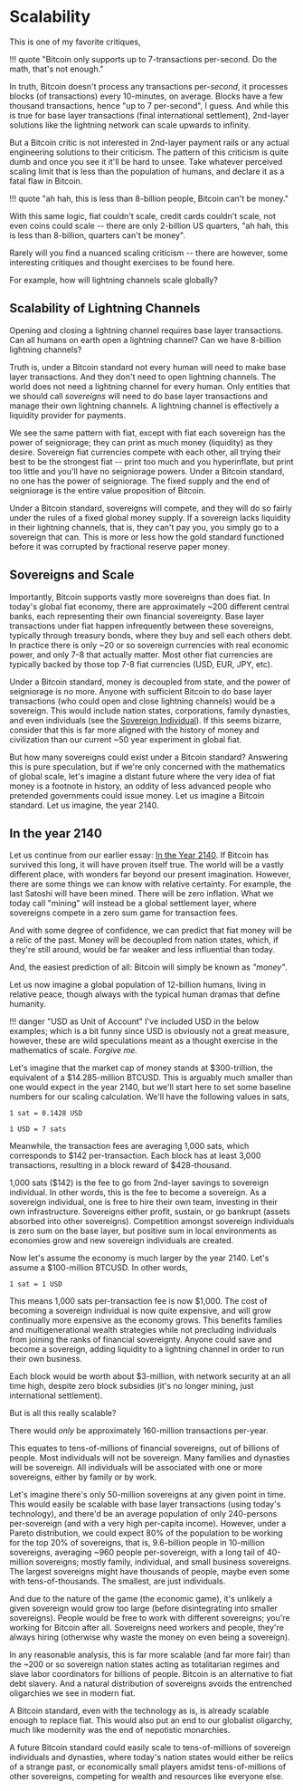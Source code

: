 # Scalability

<!--
Lord Jesus Christ
Son of God
have mercy on me a sinner 
-->

This is one of my favorite critiques,

!!! quote "Bitcoin only supports up to 7-transactions per-second. Do the math, that's not enough."

In truth, 
 Bitcoin doesn't process any transactions
 per-*second*, it processes blocks
 (of transactions) every 10-minutes, on average.
Blocks have a few thousand transactions,
 hence "up to 7 per-second", I guess.
And while this is true for base layer
 transactions (final international settlement),
 2nd-layer solutions like the
 lightning network
 can scale upwards to infinity.

But a Bitcoin critic is not interested in
 2nd-layer payment rails or any actual
 engineering solutions to their criticism.
The pattern of this criticism
 is quite dumb and once you see it 
 it'll be hard to unsee.
Take whatever perceived scaling limit
 that is less than the population of humans,
 and declare it as a fatal flaw in Bitcoin.

!!! quote "ah hah, this is less than 8-billion people, Bitcoin can't be money."

With this same logic,
 fiat couldn't scale,
 credit cards couldn't scale,
 not even coins could scale -- there are only
 2-billion US quarters,
"ah hah, this is less than 8-billion,
 quarters can't be money".

Rarely will you find a nuanced
 scaling criticism -- there are however,
 some interesting critiques and thought
 exercises to be found here.

For example, how will lightning
 channels scale globally?


## Scalability of Lightning Channels

Opening and closing a lightning
 channel requires
 base layer transactions.
Can all humans on earth open 
 a lightning channel?
Can we have 8-billion lightning channels?

Truth is, under a Bitcoin standard not
 every human will need to make base layer
 transactions.
And they don't need to open lightning channels.
The world does not need a lightning channel
 for every human.
Only entities that we should call *sovereigns*
 will need to do base layer transactions
 and manage their own lightning channels.
A lightning channel is effectively a
 liquidity provider for payments.

We see the same pattern with fiat, except with
 fiat each sovereign has the power of seigniorage;
 they can print as much money (liquidity) as they
 desire.
Sovereign fiat currencies compete with each other,
 all trying their best to be the strongest
 fiat -- print too much and you hyperinflate,
 but print too little and you'll have no
 seigniorage powers.
Under a Bitcoin standard, no one has the power
 of seigniorage.
The fixed supply and
 the end of
 seigniorage is the entire value proposition
 of Bitcoin.

Under a Bitcoin standard,
 sovereigns will compete,
 and they will do so
 fairly under the rules of a fixed global
 money supply.
If a sovereign lacks liquidity in their
 lightning channels, that is, they can't pay you,
 you simply go to a sovereign that can.
This is more or less how the gold standard
 functioned before it was corrupted by
 fractional reserve paper money.



## Sovereigns and Scale

Importantly, Bitcoin supports
 vastly more sovereigns than does fiat.
In today's global fiat economy, there are
 approximately ~200 different central
 banks, each representing their own
 financial sovereignty.
Base layer transactions under fiat
 happen infrequently between these
 sovereigns, typically through
 treasury bonds, where they buy and
 sell each others debt.
In practice there is only ~20 or so
 sovereign currencies with real economic power,
 and only 7-8 that actually matter.
Most other fiat currencies
 are typically backed by
 those top 7-8 fiat currencies
 (USD, EUR, JPY, etc).

Under a Bitcoin standard, money
 is decoupled from state,
 and the power of seigniorage is no more.
Anyone with sufficient Bitcoin to do base
 layer transactions 
 (who could open and
 close lightning channels) would be a
 sovereign.
This would include nation states,
 corporations, family dynasties,
 and even individuals
 (see the 
 [Sovereign Individual](https://en.m.wikipedia.org/wiki/The_Sovereign_Individual)).
If this seems bizarre, consider
 that this is far more aligned
 with the history of money and civilization
 than our current ~50 year experiment in
 global fiat.

But how many sovereigns could exist
 under a Bitcoin standard?
Answering this is pure speculation,
 but if we're only concerned with the
 mathematics of global scale, let's imagine
 a distant future where the very
 idea of fiat money is a footnote
 in history, an oddity of less advanced
 people who pretended governments
 could issue money.
Let us imagine a Bitcoin standard.
Let us imagine, the year 2140.






## In the year 2140

Let us continue from our earlier essay:
 [In the Year 2140](../bitcoin-as-money/in-the-year-2140.md).
If Bitcoin has survived this long,
 it will have proven itself true.
The world will be a vastly different place,
 with wonders far beyond our present
 imagination.
However, there are some things we can know
 with relative certainty.
For example, the last Satoshi
 will have been mined.
There will be zero inflation.
What we today call "mining" will instead
 be a global settlement layer, where sovereigns
 compete in a zero sum game for transaction
 fees.

And with some degree of confidence, we can
 predict that fiat money
 will be a relic of the past.
Money will be decoupled from nation states,
 which, if they're still around, would be
 far weaker and less influential than today.

And, the easiest prediction of all:
 Bitcoin will simply be known as *"money"*.

Let us now imagine a global population of
 12-billion humans,
 living in relative peace, though
 always with the typical human dramas
 that define humanity.

!!! danger "USD as Unit of Account"
    I've included USD in the below examples;
    which is a bit funny since
    USD is obviously not a great measure,
    however, these are wild speculations
    meant as a thought exercise in the
    mathematics of scale.
    *Forgive me.*

Let's imagine that the market cap of money
 stands at $300-trillion, the equivalent
 of a $14.285-million BTCUSD.
This is arguably much smaller than
 one would expect in the year 2140,
 but we'll start here
 to set some baseline numbers for our
 scaling calculation.
We'll have the following values in sats,

```
1 sat = 0.1428 USD

1 USD = 7 sats
```

Meanwhile, the transaction fees are averaging
 1,000 sats,
 which corresponds to $142 per-transaction.
Each block has at least 3,000 transactions,
 resulting in a block reward of $428-thousand.

1,000 sats ($142) is the fee to go 
 from 2nd-layer savings to sovereign individual.
In other words, this is the fee
 to become a sovereign.
As a sovereign individual, one is free to hire
 their own team, investing in their own
 infrastructure.
Sovereigns either profit, sustain, or go bankrupt
 (assets absorbed into other sovereigns).
Competition amongst sovereign individuals
 is zero sum on the base layer, but positive
 sum in local environments as economies grow
 and new sovereign individuals are created.

Now let's assume the economy is much larger
 by the year 2140.
Let's assume a $100-million BTCUSD. 
In other words,

```
1 sat = 1 USD
```

This means 1,000 sats
 per-transaction fee is now $1,000.
The cost of 
 becoming a sovereign individual is now
 quite expensive, and will
 grow continually more expensive as
 the economy grows.
This benefits families and multigenerational
 wealth strategies while not precluding
 individuals from joining the ranks
 of financial sovereignty.
Anyone could save and become a sovereign,
 adding liquidity to a lightning channel
 in order to run their own business.

Each block would be worth about $3-million,
 with network security at an all time high,
 despite zero block subsidies
 (it's no longer mining, just 
 international settlement).

But is all this really scalable?

There would *only* be approximately 160-million
 transactions per-year.

This equates to tens-of-millions of
 financial sovereigns, out of billions of
 people.
Most individuals will not be sovereign.
Many families and dynasties
 will be sovereign.
All individuals will be associated with
 one or more sovereigns,
 either by family or by work.

Let's imagine there's only 50-million
 sovereigns at any
 given point in time.
This would easily be scalable with base layer
 transactions (using today's technology),
 and there'd be
 an average population of only 240-persons
 per-sovereign
 (and with a very high per-capita income).
However,
 under a Pareto distribution, 
 we could expect
 80% of the population to be working
 for the top 20%
 of sovereigns, that is,
 9.6-billion people in 10-million sovereigns,
 averaging ~960 people per-sovereign,
 with a long tail of 40-million sovereigns;
 mostly family, individual,
 and small business sovereigns.
The largest sovereigns might have thousands
 of people,
 maybe even some with tens-of-thousands.
The smallest, are just individuals.

And due to the nature of the game
 (the economic game), it's unlikely
 a given sovereign would grow too large
 (before disintegrating into smaller sovereigns).
People would be free to work with different
 sovereigns; you're working
 for Bitcoin after all.
Sovereigns need workers and people,
 they're always hiring (otherwise why waste the
 money on even being a sovereign).

In any reasonable analysis,
 this is far more scalable
 (and far more fair)
 than the ~200 or
 so sovereign nation states
 acting as totalitarian
 regimes and slave labor coordinators for
 billions of people.
Bitcoin is an alternative to fiat debt slavery.
And a natural distribution of sovereigns
 avoids the entrenched oligarchies
 we see in modern fiat.

A Bitcoin standard, even with
 the technology as is,
 is already scalable enough to
 replace fiat.
This would also put an 
 end to our globalist oligarchy, 
 much like modernity was the
 end of nepotistic monarchies.

A future Bitcoin standard could 
 easily scale to
 tens-of-millions of sovereign individuals
 and dynasties,
 where today's nation states 
 would either be relics
 of a strange past, or economically
 small players amidst 
 tens-of-millions of other sovereigns, 
 competing for wealth and resources like
 everyone else.



